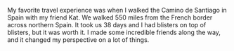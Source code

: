 My favorite travel experience was when I walked the Camino de Santiago
in Spain with my friend Kat. We walked 550 miles from the French border
across northern Spain. It took us 38 days and I had blisters on top
of blisters, but it was worth it. I made some incredible friends
along the way, and it changed my perspective on a lot of things. 
